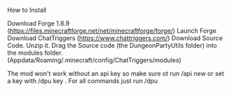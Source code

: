 How to Install

Download Forge 1.8.9 (https://files.minecraftforge.net/net/minecraftforge/forge/)
Launch Forge
Download ChatTriggers (https://www.chattriggers.com/)
Download Source Code.
Unzip it.
Drag the Source code (the DungeonPartyUtils folder) into the modules folder. (Appdata/Roaming/.minecraft/config/ChatTriggers/modules)

The mod won't work without an api key so make sure ot run /api new or set a key with /dpu key <key>. For all commands just run /dpu
